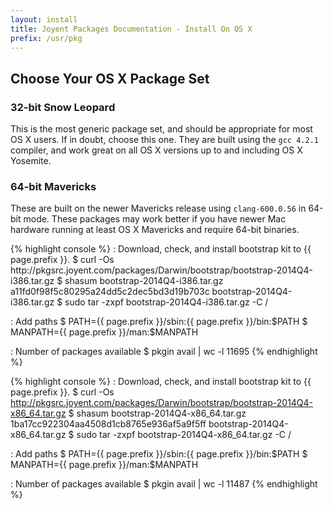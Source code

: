 ```yaml
---
layout: install
title: Joyent Packages Documentation - Install On OS X
prefix: /usr/pkg
---
```


<div class="container">
	<h2 class="text-center">Choose Your OS X Package Set</h2>
	<div class="row">
	<div class="row">
		<div class="col-md-6">
			<h3 class="text-center">32-bit Snow Leopard</h3>
			<p>
				This is the most generic package set, and should be appropriate for most OS X
				users.  If in doubt, choose this one.  They are built using the
				<code>gcc 4.2.1</code> compiler, and work great on all OS X versions up to and
				including OS X Yosemite.
			</p>
		</div>
		<div class="col-md-6">
			<h3 class="text-center">64-bit Mavericks</h3>
			<p>
				These are built on the newer Mavericks release using <code>clang-600.0.56</code>
				in 64-bit mode.  These packages may work better if you have newer Mac hardware
				running at least OS X Mavericks and require 64-bit binaries.
			</p>
		</div>
	</div>
	<div class="row">
		<div class="col-md-6">
{% highlight console %}
: Download, check, and install bootstrap kit to {{ page.prefix }}.
$ curl -Os http://pkgsrc.joyent.com/packages/Darwin/bootstrap/bootstrap-2014Q4-i386.tar.gz
$ shasum bootstrap-2014Q4-i386.tar.gz 
a11fd0f98f5c80295a24dd5c2dec5bd3d19b703c	bootstrap-2014Q4-i386.tar.gz
$ sudo tar -zxpf bootstrap-2014Q4-i386.tar.gz -C /

: Add paths
$ PATH={{ page.prefix }}/sbin:{{ page.prefix }}/bin:$PATH
$ MANPATH={{ page.prefix }}/man:$MANPATH

: Number of packages available
$ pkgin avail | wc -l
  11695
{% endhighlight %}
		</div>
		<div class="col-md-6">
{% highlight console %}
: Download, check, and install bootstrap kit to {{ page.prefix }}.
$ curl -Os http://pkgsrc.joyent.com/packages/Darwin/bootstrap/bootstrap-2014Q4-x86_64.tar.gz
$ shasum bootstrap-2014Q4-x86_64.tar.gz
1ba17cc922304aa4508d1cb8765e936af5a9f5ff	bootstrap-2014Q4-x86_64.tar.gz
$ sudo tar -zxpf bootstrap-2014Q4-x86_64.tar.gz -C /

: Add paths
$ PATH={{ page.prefix }}/sbin:{{ page.prefix }}/bin:$PATH
$ MANPATH={{ page.prefix }}/man:$MANPATH

: Number of packages available
$ pkgin avail | wc -l
   11487
{% endhighlight %}
		</div>
	</div>
	</div>
</div>
